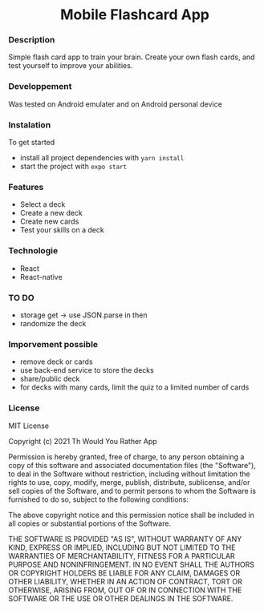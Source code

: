 <h1 align="center">Mobile Flashcard App</h1>

### Description
Simple flash card app to train your brain.
Create your own flash cards, and test yourself to improve your abilities.

### Developpement
Was tested on Android emulater and on Android personal device

### Instalation ###
To get started
* install all project dependencies with `yarn install`
* start the project with `expo start`

### Features
* Select a deck
* Create a new deck
* Create new cards
* Test your skills on a deck

### Technologie
* React
* React-native

### TO DO
* storage get -> use JSON.parse in then
* randomize the deck

### Imporvement possible
* remove deck or cards
* use back-end service to store the decks
* share/public deck 
* for decks with many cards, limit the quiz to a limited number of cards

### License

MIT License

Copyright (c) 2021 Th Would You Rather App

Permission is hereby granted, free of charge, to any person obtaining a copy
of this software and associated documentation files (the "Software"), to deal
in the Software without restriction, including without limitation the rights
to use, copy, modify, merge, publish, distribute, sublicense, and/or sell
copies of the Software, and to permit persons to whom the Software is
furnished to do so, subject to the following conditions:

The above copyright notice and this permission notice shall be included in all
copies or substantial portions of the Software.

THE SOFTWARE IS PROVIDED "AS IS", WITHOUT WARRANTY OF ANY KIND, EXPRESS OR
IMPLIED, INCLUDING BUT NOT LIMITED TO THE WARRANTIES OF MERCHANTABILITY,
FITNESS FOR A PARTICULAR PURPOSE AND NONINFRINGEMENT. IN NO EVENT SHALL THE
AUTHORS OR COPYRIGHT HOLDERS BE LIABLE FOR ANY CLAIM, DAMAGES OR OTHER
LIABILITY, WHETHER IN AN ACTION OF CONTRACT, TORT OR OTHERWISE, ARISING FROM,
OUT OF OR IN CONNECTION WITH THE SOFTWARE OR THE USE OR OTHER DEALINGS IN THE
SOFTWARE.